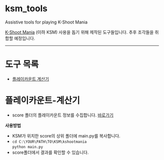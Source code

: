 # ksm_tools
Assistive tools for playing K-Shoot Mania

[K-Shoot Mania](https://kshootmania.com) (이하 KSM) 사용을 돕기 위해 제작된 도구들입니다.
추후 조각들을 취합할 예정입니다.
***
# 도구 목록
* [플레이카운트 계산기](#플레이카운트-계산기)

# 플레이카운트-계산기
* score 폴더의 플레이카운트 정보를 수집합니다. [바로가기](https://github.com/Yooshnn/ksm_tools/tree/master/playcount) 

**사용방법**   
* KSM가 위치한 score의 상위 폴더에 main.py를 복사합니다.
* `cd C:\YOUR\PATH\TO\KSM\kshootmania`   
`python main.py`
* score폴더에서 결과를 확인할 수 있습니다.
